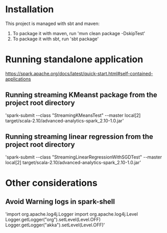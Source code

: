 # Installation 
This project is managed with sbt and maven: 
1) To package it with maven, run 'mvn clean package -DskipTest' 
2) To package it with sbt, run 'sbt package' 

# Running standalone application
https://spark.apache.org/docs/latest/quick-start.html#self-contained-applications

## Running streaming KMeanst package from the project root directory
'spark-submit --class "StreamingKMeansTest" --master local[2] target/scala-2.10/advanced-analytics-spark_2.10-1.0.jar' 

## Running streaming linear regression from the project root directory 
'spark-submit --class "StreamingLinearRegressionWithSGDTest" --master local[2] target/scala-2.10/advanced-analytics-spark_2.10-1.0.jar' 

# Other considerations

## Avoid Warning logs in spark-shell
'import org.apache.log4j.Logger 
import org.apache.log4j.Level 
Logger.getLogger("org").setLevel(Level.OFF) 
Logger.getLogger("akka").setLevel(Level.OFF)' 
